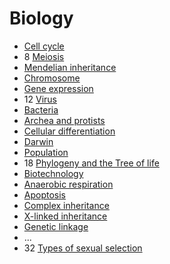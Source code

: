 ﻿# Biology

- [Cell cycle](cell-cycle)
- 8 [Meiosis](meiosis)
- [Mendelian inheritance](mendelian-inheritance)
- [Chromosome](chromosome)
- [Gene expression](gene-expression)
- 12 [Virus](virus)
- [Bacteria](bacteria)
- [Archea and protists](archaea-and-protists)
- [Cellular differentiation](cellular-differentiation)
- [Darwin](darwin)
- [Population](population)
- 18 [Phylogeny and the Tree of life](tree-of-life)
- [Biotechnology](biotechnology)
- [Anaerobic respiration](anaerobic-respiration)
- [Apoptosis](apoptosis)
- [Complex inheritance](complex-inheritance)
- [X-linked inheritance](x-linked-inheritance)
- [Genetic linkage](genetic-linkage)
- ...
- 32 [Types of sexual selection](types-of-sexual-selection)